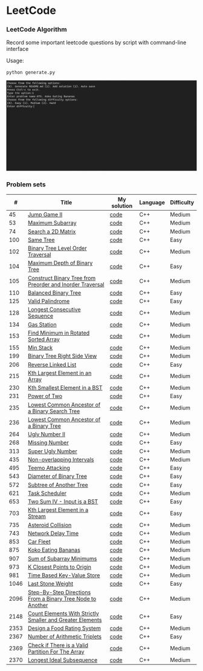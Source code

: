 LeetCode
========

### LeetCode Algorithm

Record some important leetcode questions by script with command-line interface

Usage:
```
python generate.py
```

![image](https://github.com/coffree0123/Leetcode/blob/master/imgs/interface.png?raw=true)

### Problem sets

| # | Title | My solution | Language | Difficulty |
|---| ----- | -------- | ---------- | ---------- |
|45|[Jump Game II](https://leetcode.com/problems/jump-game-ii)|[code](https://github.com/coffree0123/Leetcode/blob/master/solutions/45_Medium_Jump%20Game%20II.cpp)|C++|Medium|
|53|[Maximum Subarray](https://leetcode.com/problems/maximum-subarray)|[code](https://github.com/coffree0123/Leetcode/blob/master/solutions/53_Medium_Maximum%20Subarray.cpp)|C++|Medium|
|74|[Search a 2D Matrix](https://leetcode.com/problems/search-a-2d-matrix)|[code](https://github.com/coffree0123/Leetcode/blob/master/solutions/74_Medium_Search%20a%202D%20Matrix.cpp)|C++|Medium|
|100|[Same Tree](https://leetcode.com/problems/same-tree)|[code](https://github.com/coffree0123/Leetcode/blob/master/solutions/100_Easy_Same%20Tree.cpp)|C++|Easy|
|102|[Binary Tree Level Order Traversal](https://leetcode.com/problems/binary-tree-level-order-traversal)|[code](https://github.com/coffree0123/Leetcode/blob/master/solutions/102_Medium_Binary%20Tree%20Level%20Order%20Traversal.cpp)|C++|Medium|
|104|[Maximum Depth of Binary Tree](https://leetcode.com/problems/maximum-depth-of-binary-tree)|[code](https://github.com/coffree0123/Leetcode/blob/master/solutions/104_Easy_Maximum%20Depth%20of%20Binary%20Tree.cpp)|C++|Easy|
|105|[Construct Binary Tree from Preorder and Inorder Traversal](https://leetcode.com/problems/construct-binary-tree-from-preorder-and-inorder-traversal)|[code](https://github.com/coffree0123/Leetcode/blob/master/solutions/105_Medium_Construct%20Binary%20Tree%20from%20Preorder%20and%20Inorder%20Traversal.cpp)|C++|Medium|
|110|[Balanced Binary Tree](https://leetcode.com/problems/balanced-binary-tree)|[code](https://github.com/coffree0123/Leetcode/blob/master/solutions/110_Easy_Balanced%20Binary%20Tree.cpp)|C++|Easy|
|125|[Valid Palindrome](https://leetcode.com/problems/valid-palindrome)|[code](https://github.com/coffree0123/Leetcode/blob/master/solutions/125_Easy_Valid%20Palindrome.cpp)|C++|Easy|
|128|[Longest Consecutive Sequence](https://leetcode.com/problems/longest-consecutive-sequence)|[code](https://github.com/coffree0123/Leetcode/blob/master/solutions/128_Medium_Longest%20Consecutive%20Sequence.cpp)|C++|Medium|
|134|[Gas Station](https://leetcode.com/problems/gas-station)|[code](https://github.com/coffree0123/Leetcode/blob/master/solutions/134_Medium_Gas%20Station.cpp)|C++|Medium|
|153|[Find Minimum in Rotated Sorted Array](https://leetcode.com/problems/find-minimum-in-rotated-sorted-array)|[code](https://github.com/coffree0123/Leetcode/blob/master/solutions/153_Medium_Find%20Minimum%20in%20Rotated%20Sorted%20Array.cpp)|C++|Medium|
|155|[Min Stack](https://leetcode.com/problems/min-stack)|[code](https://github.com/coffree0123/Leetcode/blob/master/solutions/155_Medium_Min%20Stack.cpp)|C++|Medium|
|199|[Binary Tree Right Side View](https://leetcode.com/problems/binary-tree-right-side-view)|[code](https://github.com/coffree0123/Leetcode/blob/master/solutions/199_Medium_Binary%20Tree%20Right%20Side%20View.cpp)|C++|Medium|
|206|[Reverse Linked List](https://leetcode.com/problems/reverse-linked-list)|[code](https://github.com/coffree0123/Leetcode/blob/master/solutions/206_Easy_Reverse%20Linked%20List.cpp)|C++|Easy|
|215|[Kth Largest Element in an Array](https://leetcode.com/problems/kth-largest-element-in-an-array)|[code](https://github.com/coffree0123/Leetcode/blob/master/solutions/215_Medium_Kth%20Largest%20Element%20in%20an%20Array.cpp)|C++|Medium|
|230|[Kth Smallest Element in a BST](https://leetcode.com/problems/kth-smallest-element-in-a-bst)|[code](https://github.com/coffree0123/Leetcode/blob/master/solutions/230_Medium_Kth%20Smallest%20Element%20in%20a%20BST.cpp)|C++|Medium|
|231|[Power of Two](https://leetcode.com/problems/power-of-two)|[code](https://github.com/coffree0123/Leetcode/blob/master/solutions/231_Easy_Power%20of%20Two.cpp)|C++|Easy|
|235|[Lowest Common Ancestor of a Binary Search Tree](https://leetcode.com/problems/lowest-common-ancestor-of-a-binary-search-tree)|[code](https://github.com/coffree0123/Leetcode/blob/master/solutions/235_Medium_Lowest%20Common%20Ancestor%20of%20a%20Binary%20Search%20Tree.cpp)|C++|Medium|
|236|[Lowest Common Ancestor of a Binary Tree](https://leetcode.com/problems/lowest-common-ancestor-of-a-binary-tree)|[code](https://github.com/coffree0123/Leetcode/blob/master/solutions/236_Medium_Lowest%20Common%20Ancestor%20of%20a%20Binary%20Tree.cpp)|C++|Medium|
|264|[Ugly Number II](https://leetcode.com/problems/ugly-number-ii)|[code](https://github.com/coffree0123/Leetcode/blob/master/solutions/264_Medium_Ugly%20Number%20II.cpp)|C++|Medium|
|268|[Missing Number](https://leetcode.com/problems/missing-number)|[code](https://github.com/coffree0123/Leetcode/blob/master/solutions/268_Easy_Missing%20Number.cpp)|C++|Easy|
|313|[Super Ugly Number](https://leetcode.com/problems/super-ugly-number)|[code](https://github.com/coffree0123/Leetcode/blob/master/solutions/313_Medium_Super%20Ugly%20Number.cpp)|C++|Medium|
|435|[Non-overlapping Intervals](https://leetcode.com/problems/non-overlapping-intervals)|[code](https://github.com/coffree0123/Leetcode/blob/master/solutions/435_Medium_Non-overlapping%20Intervals.cpp)|C++|Medium|
|495|[Teemo Attacking](https://leetcode.com/problems/teemo-attacking)|[code](https://github.com/coffree0123/Leetcode/blob/master/solutions/495_Easy_Teemo%20Attacking.cpp)|C++|Easy|
|543|[Diameter of Binary Tree](https://leetcode.com/problems/diameter-of-binary-tree)|[code](https://github.com/coffree0123/Leetcode/blob/master/solutions/543_Easy_Diameter%20of%20Binary%20Tree.cpp)|C++|Easy|
|572|[Subtree of Another Tree](https://leetcode.com/problems/subtree-of-another-tree)|[code](https://github.com/coffree0123/Leetcode/blob/master/solutions/572_Easy_Subtree%20of%20Another%20Tree.cpp)|C++|Easy|
|621|[Task Scheduler](https://leetcode.com/problems/task-scheduler)|[code](https://github.com/coffree0123/Leetcode/blob/master/solutions/621_Medium_Task%20Scheduler.cpp)|C++|Medium|
|653|[Two Sum IV - Input is a BST](https://leetcode.com/problems/two-sum-iv---input-is-a-bst)|[code](https://github.com/coffree0123/Leetcode/blob/master/solutions/653_Easy_Two%20Sum%20IV%20-%20Input%20is%20a%20BST.cpp)|C++|Easy|
|703|[Kth Largest Element in a Stream](https://leetcode.com/problems/kth-largest-element-in-a-stream)|[code](https://github.com/coffree0123/Leetcode/blob/master/solutions/703_Easy_Kth%20Largest%20Element%20in%20a%20Stream.cpp)|C++|Easy|
|735|[Asteroid Collision](https://leetcode.com/problems/asteroid-collision)|[code](https://github.com/coffree0123/Leetcode/blob/master/solutions/735_Medium_Asteroid%20Collision.cpp)|C++|Medium|
|743|[Network Delay Time](https://leetcode.com/problems/network-delay-time)|[code](https://github.com/coffree0123/Leetcode/blob/master/solutions/743_Medium_Network%20Delay%20Time.cpp)|C++|Medium|
|853|[Car Fleet](https://leetcode.com/problems/car-fleet)|[code](https://github.com/coffree0123/Leetcode/blob/master/solutions/853_Medium_Car%20Fleet.cpp)|C++|Medium|
|875|[Koko Eating Bananas](https://leetcode.com/problems/koko-eating-bananas)|[code](https://github.com/coffree0123/Leetcode/blob/master/solutions/875_Medium_Koko%20Eating%20Bananas.cpp)|C++|Medium|
|907|[Sum of Subarray Minimums](https://leetcode.com/problems/sum-of-subarray-minimums)|[code](https://github.com/coffree0123/Leetcode/blob/master/solutions/907_Medium_Sum%20of%20Subarray%20Minimums.cpp)|C++|Medium|
|973|[K Closest Points to Origin](https://leetcode.com/problems/k-closest-points-to-origin)|[code](https://github.com/coffree0123/Leetcode/blob/master/solutions/973_Medium_K%20Closest%20Points%20to%20Origin.cpp)|C++|Medium|
|981|[Time Based Key-Value Store](https://leetcode.com/problems/time-based-key-value-store)|[code](https://github.com/coffree0123/Leetcode/blob/master/solutions/981_Medium_Time%20Based%20Key-Value%20Store.cpp)|C++|Medium|
|1046|[Last Stone Weight](https://leetcode.com/problems/last-stone-weight)|[code](https://github.com/coffree0123/Leetcode/blob/master/solutions/1046_Easy_Last%20Stone%20Weight.cpp)|C++|Easy|
|2096|[Step-By-Step Directions From a Binary Tree Node to Another](https://leetcode.com/problems/step-by-step-directions-from-a-binary-tree-node-to-another)|[code](https://github.com/coffree0123/Leetcode/blob/master/solutions/2096_Medium_Step-By-Step%20Directions%20From%20a%20Binary%20Tree%20Node%20to%20Another.cpp)|C++|Medium|
|2148|[Count Elements With Strictly Smaller and Greater Elements](https://leetcode.com/problems/count-elements-with-strictly-smaller-and-greater-elements)|[code](https://github.com/coffree0123/Leetcode/blob/master/solutions/2148_Easy_Count%20Elements%20With%20Strictly%20Smaller%20and%20Greater%20Elements.cpp)|C++|Easy|
|2353|[Design a Food Rating System](https://leetcode.com/problems/design-a-food-rating-system)|[code](https://github.com/coffree0123/Leetcode/blob/master/solutions/2353_Medium_Design%20a%20Food%20Rating%20System.cpp)|C++|Medium|
|2367|[Number of Arithmetic Triplets](https://leetcode.com/problems/number-of-arithmetic-triplets)|[code](https://github.com/coffree0123/Leetcode/blob/master/solutions/2367_Easy_Number%20of%20Arithmetic%20Triplets.cpp)|C++|Easy|
|2369|[Check if There is a Valid Partition For The Array](https://leetcode.com/problems/check-if-there-is-a-valid-partition-for-the-array)|[code](https://github.com/coffree0123/Leetcode/blob/master/solutions/2369_Medium_Check%20if%20There%20is%20a%20Valid%20Partition%20For%20The%20Array.cpp)|C++|Medium|
|2370|[Longest Ideal Subsequence](https://leetcode.com/problems/longest-ideal-subsequence)|[code](https://github.com/coffree0123/Leetcode/blob/master/solutions/2370_Medium_Longest%20Ideal%20Subsequence.cpp)|C++|Medium|
